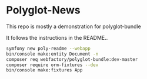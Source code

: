 # Polyglot-News

This repo is mostly a demonstration for polyglot-bundle

It follows the instructions in the README..

```bash
symfony new poly-readme --webapp
bin/console make:entity Document -n
composer req webfactory/polyglot-bundle:dev-master
composer require orm-fixtures --dev              
bin/console make:fixtures App
```


